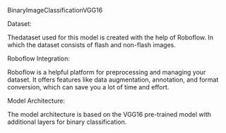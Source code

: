 <h>BinaryImageClassificationVGG16</h>

Dataset:
  <p>Thedataset used for this model is created with the help of Roboflow. In which the dataset consists of flash and non-flash images.</p>

Roboflow Integration:
   <p>Roboflow is a helpful platform for preprocessing and managing your dataset. It offers features like data augmentation, annotation, and format conversion, which can save you a lot of time and effort.</p>

Model Architecture:
 <p>The model architecture is based on the VGG16 pre-trained model with additional layers for binary classification.</p>
